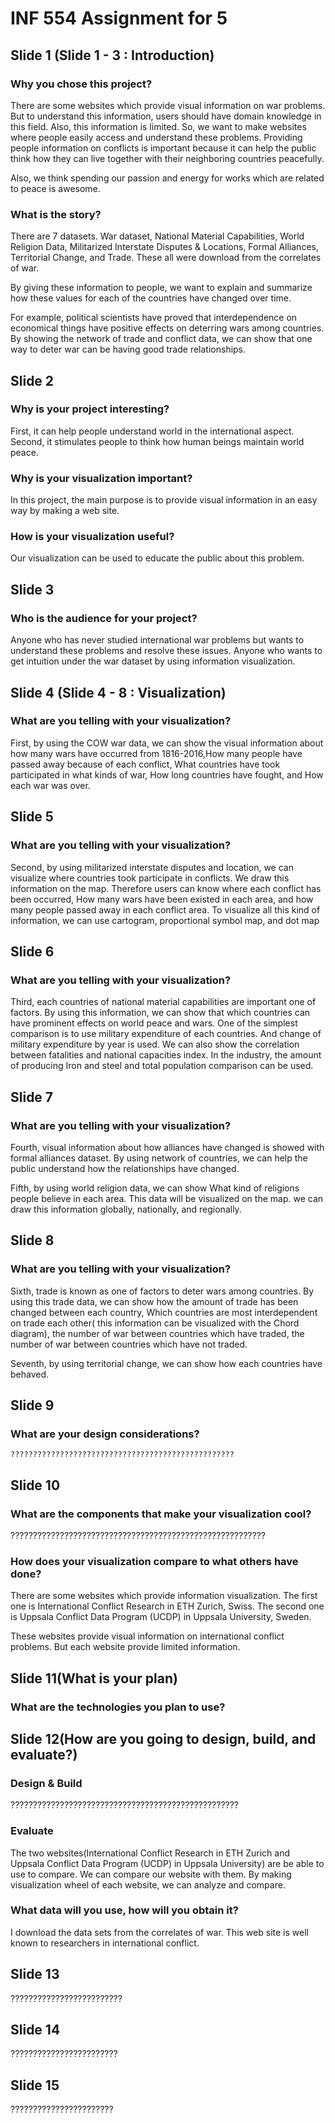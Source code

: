 # INF 554 Assignment for 5

## Slide 1 (Slide 1 - 3 : Introduction)

### Why you chose this project?
 There are some websites which provide visual information on war problems. But to understand this information, users should have domain knowledge in this field. Also, this information is limited. So, we want to make websites where people easily access and understand these problems. Providing people information on conflicts is important because it can help the public think how they can live together with their neighboring countries peacefully. 

 Also, we think spending our passion and energy for works which are related to peace is awesome.
### What is the story?
 There are 7 datasets. War dataset, National Material Capabilities, World Religion Data, Militarized Interstate Disputes & Locations, Formal Alliances, Territorial Change, and Trade. These all were download from the correlates of war.

 By giving these information to people, we want to explain and summarize how these values for each of the countries have changed over time. 

 For example, political scientists have proved that interdependence on economical things have positive effects on deterring wars among countries. By showing the network of trade and conflict data, we can show that one way to deter war can be having good trade relationships.

 
## Slide 2
### Why is your project interesting?
 First, it can help people understand world in the international aspect.
 Second, it stimulates people to think how human beings maintain world peace.  
### Why is your visualization important?
 In this project, the main purpose is to provide visual information in an easy way by making a web site.

### How is your visualization useful?
 Our visualization can be used to educate the public about this problem.

## Slide 3 
### Who is the audience for your project?
 Anyone who has never studied international war problems but wants to understand these problems and resolve these issues.
 Anyone who wants to get intuition under the war dataset by using information visualization.

## Slide 4 (Slide 4 - 8 : Visualization)
### What are you telling with your visualization?
 First, by using the COW war data, we can show the visual information about how many wars have occurred from 1816-2016,How many people have passed away because of each conflict, What countries have took participated in what kinds of war, How long countries have fought, and How each war was over.

## Slide 5
### What are you telling with your visualization?
 Second, by using militarized interstate disputes and location, we can visualize where countries took participate in conflicts. We draw this information on the map. Therefore users can know where each conflict has been occurred, How many wars have been existed in each area, and how many people passed away in each conflict area. To visualize all this kind of information, we can use cartogram, proportional symbol map, and dot map

## Slide 6
### What are you telling with your visualization?
 Third, each countries of national material capabilities are important one of factors. By using this information, we can show that which countries can have prominent effects on world peace and wars. One of the simplest comparison is to use military expenditure of each countries. And change of military expenditure by year is used. We can also show the correlation between fatalities and national capacities index. In the industry, the amount of producing Iron and steel and total population comparison can be used. 

## Slide 7
### What are you telling with your visualization?
 Fourth, visual information about how alliances have changed is showed with formal alliances dataset. By using network of countries, we can help the public understand how the relationships have changed.

 Fifth, by using world religion data, we can show What kind of religions people believe in each area. This data will be visualized on the map. we can draw this information globally, nationally, and regionally.


## Slide 8
### What are you telling with your visualization?
 Sixth, trade is known as one of factors to deter wars among countries. By using this trade data, we can show how the amount of trade has been changed between each country, Which countries are most interdependent on trade each other( this information can be visualized with the Chord diagram), the number of war between countries which have traded, the number of war between countries which have not traded. 

 Seventh, by using territorial change, we can show how each countries have behaved. 

## Slide 9
### What are your design considerations?
    ??????????????????????????????????????????????????
## Slide 10
### What are the components that make your visualization cool?
 ?????????????????????????????????????????????????????????
### How does your visualization compare to what others have done?
 There are some websites which provide information visualization. The first one is International Conflict Research in ETH Zurich, Swiss. The second one is Uppsala Conflict Data Program (UCDP) in Uppsala University, Sweden.

 These websites provide visual information on international conflict problems. But each website provide limited information. 

## Slide 11(What is your plan) 
### What are the technologies you plan to use?

## Slide 12(How are you going to design, build, and evaluate?)
### Design & Build
 ???????????????????????????????????????????????????

### Evaluate
 The two websites(International Conflict Research in ETH Zurich and Uppsala Conflict Data Program (UCDP) in Uppsala University) are be able to use to compare. We can compare our website with them.
 By making visualization wheel of each website, we can analyze and compare.
### What data will you use, how will you obtain it?
 I download the data sets from the correlates of war. This web site is well known to researchers in international conflict.

## Slide 13
?????????????????????????
## Slide 14
????????????????????????
## Slide 15
???????????????????????






